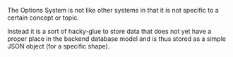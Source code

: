 The Options System is not like other systems in that it is not specific to a certain concept or topic.

Instead it is a sort of hacky-glue to store data that does not yet have a proper place in the backend database model and is thus stored as a simple JSON object (for a specific shape).

